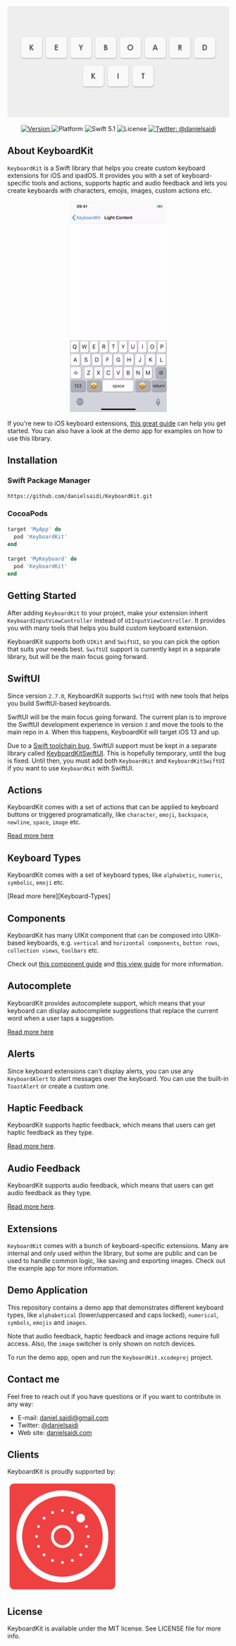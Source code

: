 <p align="center">
    <img src ="Resources/Logo.png" width=600 />
</p>

<p align="center">
    <a href="https://github.com/danielsaidi/KeyboardKit">
        <img src="https://badge.fury.io/gh/danielsaidi%2FKeyboardKit.svg?style=flat" alt="Version" />
    </a>
    <img src="https://img.shields.io/cocoapods/p/KeyboardKit.svg?style=flat" alt="Platform" />
    <img src="https://img.shields.io/badge/Swift-5.1-orange.svg" alt="Swift 5.1" />
    <img src="https://badges.frapsoft.com/os/mit/mit.svg?style=flat&v=102" alt="License" />
    <a href="https://twitter.com/danielsaidi">
        <img src="https://img.shields.io/badge/contact-@danielsaidi-blue.svg?style=flat" alt="Twitter: @danielsaidi" />
    </a>
</p>


## About KeyboardKit

`KeyboardKit` is a Swift library that helps you create custom keyboard extensions for iOS and ipadOS. It provides you with a set of keyboard-specific tools and actions, supports haptic and audio feedback and lets you create keyboards with characters, emojis, images, custom actions etc.

<p align="center">
    <img src ="Resources/Demo.gif" />
</p>

If you're new to iOS keyboard extensions, [this great guide][Guide] can help you get started. You can also have a look at the demo app for examples on how to use this library. 


## Installation

### Swift Package Manager

```
https://github.com/danielsaidi/KeyboardKit.git
```

### CocoaPods

```ruby
target 'MyApp' do
  pod 'KeyboardKit'
end

target 'MyKeyboard' do
  pod 'KeyboardKit'
end
```


## Getting Started

After adding `KeyboardKit` to your project, make your extension inherit `KeyboardInputViewController` instead of `UIInputViewController`. It provides you with many tools that helps you build custom keyboard extension.

KeyboardKit supports both `UIKit` and `SwiftUI`, so you can pick the option that suits your needs best. `SwiftUI` support is currently kept in a separate library, but will be the main focus going forward.


## SwiftUI

Since version `2.7.0`, KeyboardKit supports `SwiftUI` with new tools that helps you build SwiftUI-based keyboards. 

SwiftUI will be the main focus going forward. The current plan is to improve the SwiftUI development experience in version `3` and move the tools to the main repo in `4`. When this happens, KeyboardKit will target iOS 13 and up.

Due to a [Swift toolchain bug][Bug], SwiftUI support must be kept in a separate library called [KeyboardKitSwiftUI][KeyboardKitSwiftUI]. This is hopefully temporary, until the bug is fixed. Until then, you must add both `KeyboardKit` and `KeyboardKitSwiftUI` if you want to use `KeyboardKit` with SwiftUI.


## Actions

KeyboardKit comes with a set of actions that can be applied to keyboard buttons or triggered programatically, like `character`, `emoji`, `backspace`, `newline`, `space`, `image` etc.

[Read more here][Actions]


## Keyboard Types

KeyboardKit comes with a set of keyboard types, like `alphabetic`, `numeric`, `symbolic`, `emoji` etc.

[Read more here][Keyboard-Types]


## Components

KeyboardKit has many UIKit component that can be composed into UIKit-based keyboards, e.g. `vertical` and `horizontal components`, `button rows`, `collection views`, `toolbars` etc.

Check out [this component guide][Components] and [this view guide][Views] for more information.


## Autocomplete

KeyboardKit provides autocomplete support, which means that your keyboard can display autocomplete suggestions that replace the current word when a user taps a suggestion. 

[Read more here][Autocomplete]


## Alerts

Since keyboard extensions can't display alerts, you can use any `KeyboardAlert` to alert messages over the keyboard. You can use the built-in `ToastAlert` or create a custom one.


## Haptic Feedback

KeyboardKit supports haptic feedback, which means that users can get haptic feedback as they type.

[Read more here][Haptic].


## Audio Feedback

KeyboardKit supports audio feedback, which means that users can get audio feedback as they type.

[Read more here][Audio].


## Extensions

`KeyboardKit` comes with a bunch of keyboard-specific extensions. Many are internal and only used within the library, but some are public and can be used to handle common logic, like saving and exporting images. Check out the example app for more information.


## Demo Application

This repository contains a demo app that demonstrates different keyboard types, like `alphabetical` (lower/uppercased and caps locked), `numerical`, `symbols`, `emojis` and `images`.

Note that audio feedback, haptic feedback and image actions require full access. Also, the `image` switcher is only shown on notch devices.

To run the demo app, open and run the `KeyboardKit.xcodeproj` project.


## Contact me

Feel free to reach out if you have questions or if you want to contribute in any way:

* E-mail: [daniel.saidi@gmail.com][Email]
* Twitter: [@danielsaidi][Twitter]
* Web site: [danielsaidi.com][Website]


## Clients

KeyboardKit is proudly supported by:

[![Anomaly Software](Resources/logos/anomaly.png "Anomaly Software")](http://anomaly.net.au/)


## License

KeyboardKit is available under the MIT license. See LICENSE file for more info.


[Email]: mailto:daniel.saidi@gmail.com
[Twitter]: http://www.twitter.com/danielsaidi
[Website]: http://www.danielsaidi.com

[KeyboardKitSwiftUI]: https://github.com/danielsaidi/KeyboardKitSwiftUI

[Carthage]: https://github.com/Carthage/Carthage
[CocoaPods]: https://cocoapods.org/

[Actions]: https://github.com/danielsaidi/KeyboardKit/blob/master/Readmes/Actions.md
[Audio]: https://github.com/danielsaidi/KeyboardKit/blob/master/Readmes/Audio.md
[Autocomplete]: https://github.com/danielsaidi/KeyboardKit/blob/master/Readmes/Autocomplete.md
[Components]: https://github.com/danielsaidi/KeyboardKit/blob/master/Readmes/Components.md
[Haptic]: https://github.com/danielsaidi/KeyboardKit/blob/master/Readmes/Haptic.md
[Keyboards]: https://github.com/danielsaidi/KeyboardKit/blob/master/Readmes/Keyboards.md
[Views]: https://github.com/danielsaidi/KeyboardKit/blob/master/Readmes/Views.md

[Guide]: https://shyngys.com/ios-custom-keyboard-guide
[Bug]: https://forums.swift.org/t/weak-linking-of-frameworks-with-greater-deployment-targets/26017/24
